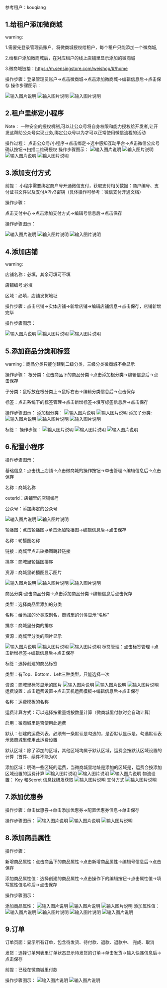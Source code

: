 参考租户：kouqiang
## 1.给租户添加微商城
warning:

1.需要先登录管理员账户，将微商城授权给租户，每个租户只能添加一个微商城,

2.给租户添加微商城后，在对应租户的线上店铺里显示添加的微商城

3.微商城链接：https://m.sensingstore.com/weishop/#/home

操作步骤：登录管理员账户→点击微商城→点击添加微商城→编辑信息后→点击保存
操作步骤图示：

![输入图片说明](https://images.gitee.com/uploads/images/2021/0426/115309_7859e688_8867015.png "屏幕截图.png")
![输入图片说明](https://images.gitee.com/uploads/images/2021/0426/115615_c6176821_8867015.png "屏幕截图.png")
![输入图片说明](https://images.gitee.com/uploads/images/2021/0426/120014_2b23e564_8867015.png "屏幕截图.png")

## 2.租户里绑定小程序
Note：
一种安全的授权机制,可以让公众号将自身权限和能力授权给开发者,让开发这帮助公众号实现业务,绑定公众号以为才可以正常使用微信流程的活动

操作过程：
点击公众号/小程序→点击绑定→选中感知互动平台→点击微信公众号确认按钮→扫描二维码授权
操作步骤图示：
![输入图片说明](https://images.gitee.com/uploads/images/2021/0426/131631_add58a02_8867015.png "屏幕截图.png")
![输入图片说明](https://images.gitee.com/uploads/images/2021/0426/132055_5b6c4a14_8867015.png "屏幕截图.png")
![输入图片说明](https://images.gitee.com/uploads/images/2021/0426/132231_428e06a8_8867015.png "屏幕截图.png")
![输入图片说明](https://images.gitee.com/uploads/images/2021/0426/132309_0111f773_8867015.png "屏幕截图.png")

## 3.添加支付方式
前提：
小程序需要绑定商户号开通微信支付，获取支付相关数据：商户编号、支付证书文件以及支付APIv3密钥（具体操作可参考：微信支付开通文档）


操作步骤：

点击支付中心→点击添加支付方式→编辑号信息后→点击保存

操作步骤图示：

![输入图片说明](https://images.gitee.com/uploads/images/2021/0426/140811_c97d41bf_8867015.png "屏幕截图.png")
![输入图片说明](https://images.gitee.com/uploads/images/2021/0426/141127_6d7295c8_8867015.png "屏幕截图.png")
![输入图片说明](https://images.gitee.com/uploads/images/2021/0426/142215_138dd4f2_8867015.png "屏幕截图.png")
## 4.添加店铺
warning:

店铺名称：必填，其余可填可不填

店铺编号:必填

区域：必填，店铺发货地址

操作步骤：点击店铺→实体店铺→新增店铺→编辑店铺信息→点击保存，店铺新增完毕

操作步骤图示：

![输入图片说明](https://images.gitee.com/uploads/images/2021/0426/145402_a7f1834a_8867015.png "屏幕截图.png")
![输入图片说明](https://images.gitee.com/uploads/images/2021/0630/162805_3f6b02fa_8867015.png "屏幕截图.png")
![输入图片说明](https://images.gitee.com/uploads/images/2021/0427/171125_21e7d9ff_8867015.png "屏幕截图.png")


## 5.添加商品分类和标签
warning：商品分类只能创建到二级分类，三级分类微商城不会显示

操作步骤：
根分类：点击商品下的商品分类→点击添加根分类→编辑信息后→点击保存

子分类：鼠标放在根分类上→鼠标右击→编辑分类信息后→点击保存 

标签：点击系统下的标签管理→点击新增标签→填写标签信息后→点击保存

操作步骤图示：
添加根分类：
![输入图片说明](https://images.gitee.com/uploads/images/2021/0508/132600_68cd9b67_8867015.png "屏幕截图.png")
![输入图片说明](https://images.gitee.com/uploads/images/2021/0508/132949_5a1cc841_8867015.png "屏幕截图.png")
添加子分类:
![输入图片说明](https://images.gitee.com/uploads/images/2021/0508/133423_c05cecb2_8867015.png "屏幕截图.png")
![输入图片说明](https://images.gitee.com/uploads/images/2021/0508/133955_f33180ed_8867015.png "屏幕截图.png")
![输入图片说明](https://images.gitee.com/uploads/images/2021/0508/134109_e54ca9d3_8867015.png "屏幕截图.png")

标签：
操作步骤：
![输入图片说明](https://images.gitee.com/uploads/images/2021/0508/134331_96dc9301_8867015.png "屏幕截图.png")
![输入图片说明](https://images.gitee.com/uploads/images/2021/0508/134644_7ceb40b9_8867015.png "屏幕截图.png")
![输入图片说明](https://images.gitee.com/uploads/images/2021/0508/134835_9c998f32_8867015.png "屏幕截图.png")

## 6.配置小程序
操作步骤图示：

基础信息：点击线上店铺→点击微商城的操作按钮→单击管理→编辑信息后→点击保存

名称：商城名称

outerld：店铺里的店铺编号

公众号：添加绑定的公众号

![输入图片说明](https://images.gitee.com/uploads/images/2021/0508/135222_8004b860_8867015.png "屏幕截图.png")
![输入图片说明](https://images.gitee.com/uploads/images/2021/0630/163647_b49ce9cd_8867015.png "屏幕截图.png")

轮播图：点击轮播图→单击添加轮播图→编辑信息后→点击保存

名称：轮播图名称

链接：商城里点击轮播图跳转链接

排序：商城里轮播图排序

资源：商城里轮播图显示图片

![输入图片说明](https://images.gitee.com/uploads/images/2021/0508/135743_c329f5ae_8867015.png "屏幕截图.png")
![输入图片说明](https://images.gitee.com/uploads/images/2021/0508/140048_abb46bb4_8867015.png "屏幕截图.png")
![输入图片说明](https://images.gitee.com/uploads/images/2021/0508/140235_2b385e98_8867015.png "屏幕截图.png")

商品分类:点击商品分类→点击添加商品分类→编辑信息后点击保存

类型：选择商品里添加的分类

名称：给添加的分类取别名，商城里的分类显示“名称”

排序：商城里分类的排序

资源：商城里分类的图片显示

![输入图片说明](https://images.gitee.com/uploads/images/2021/0508/140507_f2b6157e_8867015.png "屏幕截图.png")
![输入图片说明](https://images.gitee.com/uploads/images/2021/0508/141005_ef635fca_8867015.png "屏幕截图.png")
![输入图片说明](https://images.gitee.com/uploads/images/2021/0508/141429_9b74ecae_8867015.png "屏幕截图.png")
标签管理：点击标签管理→点击新增标签→编辑信息后→点击保存

标签：选择创建的商品标签

类型：有Top、Bottom、Left三种类型，只能选择一次

资源：商城里标签显示的图片
![输入图片说明](https://images.gitee.com/uploads/images/2021/0508/141908_450e2942_8867015.png "屏幕截图.png")
![输入图片说明](https://images.gitee.com/uploads/images/2021/0508/142055_2e5d9453_8867015.png "屏幕截图.png")
![输入图片说明](https://images.gitee.com/uploads/images/2021/0508/142336_7b3dc429_8867015.png "屏幕截图.png")
运费设置：点击运费设置→点击天机运费模板→编辑信息后→点击保存

名称：运费模板的名称

运费计算方式：可以选择按重量或按数量计算（微商城里付款时会自动计算）

启用：微商城里是否使用此运费

默认：创建的运费列表，必须有一条默认是勾选的，是否默认显示是。勾选默认表示微商城里使用此运费设置

默认区域：除了添加的区域，其他区域均属于默认区域，运费会按默认区域设置的计算（首件、续件不能为0）

添加区域：明确一些区域的运费，当微商城里地址是添加的区域是，运费会按添加区域设置的运费计算
![输入图片说明](https://images.gitee.com/uploads/images/2021/0508/142529_0f43fccc_8867015.png "屏幕截图.png")
![输入图片说明](https://images.gitee.com/uploads/images/2021/0531/171559_1109748b_8867015.png "屏幕截图.png")
![输入图片说明](https://images.gitee.com/uploads/images/2021/0508/143949_c4372436_8867015.png "屏幕截图.png")
物流设置：
Key 和Secret 信息找研发获取
![输入图片说明](https://images.gitee.com/uploads/images/2021/0511/160513_53b6785d_8867015.png "屏幕截图.png")
支付方式
![输入图片说明](https://images.gitee.com/uploads/images/2021/0601/114918_9ad0d92b_8867015.png "屏幕截图.png")
## 7.添加优惠券
操作步骤：单击优惠券→单击添加优惠券→配置优惠券信息→单击保存

操作步骤图示：
![输入图片说明](https://images.gitee.com/uploads/images/2021/0512/110832_371f27ca_8867015.png "屏幕截图.png")
![输入图片说明](https://images.gitee.com/uploads/images/2021/0512/111029_59adf528_8867015.png "屏幕截图.png")
![输入图片说明](https://images.gitee.com/uploads/images/2021/0512/111103_d298b112_8867015.png "屏幕截图.png")

## 8.添加商品属性
操作步骤：

新增商品属性：点击商品下的商品属性→点击新增商品属性→编辑号信息后→点击保存

添加商品属性值：选择创建的商品属性→点击操作下的编辑按钮→点击属性值→填写属性值名称后→点击保存

操作步骤图示：

添加商品属性：
![输入图片说明](https://images.gitee.com/uploads/images/2021/0508/153812_6a8769b9_8867015.png "屏幕截图.png")
![输入图片说明](https://images.gitee.com/uploads/images/2021/0508/154333_a583fe68_8867015.png "屏幕截图.png")
![输入图片说明](https://images.gitee.com/uploads/images/2021/0508/154421_826ac943_8867015.png "屏幕截图.png")
添加属性值：
![输入图片说明](https://images.gitee.com/uploads/images/2021/0508/154553_44157f57_8867015.png "屏幕截图.png")
![输入图片说明](https://images.gitee.com/uploads/images/2021/0508/154654_dee059ec_8867015.png "屏幕截图.png")
![输入图片说明](https://images.gitee.com/uploads/images/2021/0521/154552_70dc8b6c_8867015.png "屏幕截图.png")
![输入图片说明](https://images.gitee.com/uploads/images/2021/0508/154857_f5b33eb9_8867015.png "屏幕截图.png")

## 9.订单
订单页面：显示所有订单，包含待发货、待付款、退款、退款中、 完成、取消

发货：选择订单列表里订单状态显示待发货的订单→单击发货→输入快递信息后→点击保存

前提：已经在微商城里付款

操作步骤图示：
![输入图片说明](https://images.gitee.com/uploads/images/2021/0512/144944_8991c337_8867015.png "屏幕截图.png")
![输入图片说明](https://images.gitee.com/uploads/images/2021/0512/145111_77d383ac_8867015.png "屏幕截图.png")